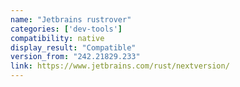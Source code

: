 ```yaml
---
name: "Jetbrains rustrover"
categories: ['dev-tools']
compatibility: native
display_result: "Compatible"
version_from: "242.21829.233"
link: https://www.jetbrains.com/rust/nextversion/
---
```

